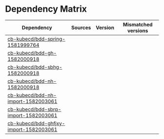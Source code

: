 # Dependency Matrix

Dependency | Sources | Version | Mismatched versions
---------- | ------- | ------- | -------------------
[cb-kubecd/bdd-spring-1581999764](https://github.com/cb-kubecd/bdd-spring-1581999764.git) |  | []() | 
[cb-kubecd/bdd-gh-1582000918](https://github.com/cb-kubecd/bdd-gh-1582000918.git) |  | []() | 
[cb-kubecd/bdd-sbhg-1582000918](https://github.com/cb-kubecd/bdd-sbhg-1582000918.git) |  | []() | 
[cb-kubecd/bdd-nh-1582000918](https://github.com/cb-kubecd/bdd-nh-1582000918.git) |  | []() | 
[cb-kubecd/bdd-nh-import-1582003061](https://github.com/cb-kubecd/bdd-nh-import-1582003061.git) |  | []() | 
[cb-kubecd/bdd-sbrp-import-1582003061](https://github.com/cb-kubecd/bdd-sbrp-import-1582003061.git) |  | []() | 
[cb-kubecd/bdd-ghfjxy-import-1582003061](https://github.com/cb-kubecd/bdd-ghfjxy-import-1582003061.git) |  | []() | 
